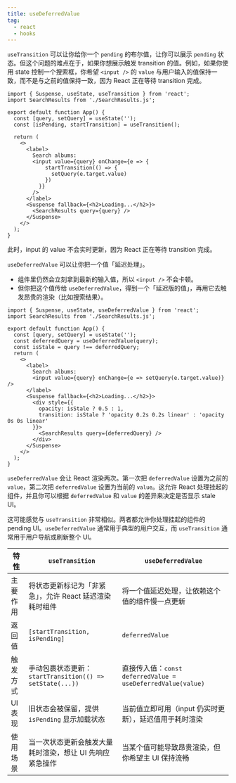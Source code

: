 ```yaml
---
title: useDeferredValue
tag:
  - react
  - hooks
---
```


`useTransition` 可以让你给你一个 `pending` 的布尔值，让你可以展示 `pending` 状态。但这个问题的难点在于，如果你想展示触发 transition 的值。例如，如果你使用 state 控制一个搜索框，你希望 `<input />` 的 `value` 与用户输入的值保持一致，而不是与之前的值保持一致，因为 React 正在等待 transition 完成。

```tsx
import { Suspense, useState, useTransition } from 'react';
import SearchResults from './SearchResults.js';

export default function App() {
  const [query, setQuery] = useState('');
  const [isPending, startTransition] = useTransition();
  
  return (
    <>
      <label>
        Search albums:
        <input value={query} onChange={e => {
            startTransition(() => {
              setQuery(e.target.value)
            })
          }}
        />
      </label>
      <Suspense fallback={<h2>Loading...</h2>}>
        <SearchResults query={query} />
      </Suspense>
    </>
  );
}
```

此时，input 的 value 不会实时更新，因为 React 正在等待 transition 完成。

`useDeferredValue` 可以让你把一个值「延迟处理」。

- 组件里仍然会立刻拿到最新的输入值，所以 `<input />` 不会卡顿。
- 但你把这个值传给 `useDeferredValue`，得到一个「延迟版的值」，再用它去触发昂贵的渲染（比如搜索结果）。


```tsx
import { Suspense, useState, useDeferredValue } from 'react';
import SearchResults from './SearchResults.js';

export default function App() {
  const [query, setQuery] = useState('');
  const deferredQuery = useDeferredValue(query);
  const isStale = query !== deferredQuery;
  return (
    <>
      <label>
        Search albums:
        <input value={query} onChange={e => setQuery(e.target.value)} />
      </label>
      <Suspense fallback={<h2>Loading...</h2>}>
        <div style={{
          opacity: isStale ? 0.5 : 1,
          transition: isStale ? 'opacity 0.2s 0.2s linear' : 'opacity 0s 0s linear'
        }}>
          <SearchResults query={deferredQuery} />
        </div>
      </Suspense>
    </>
  );
}
```

`useDeferredValue` 会让 React 渲染两次。第一次把 `deferredValue` 设置为之前的 `value`，第二次把 `deferredValue` 设置为当前的 `value`。这允许 React 处理挂起的组件，并且你可以根据 `deferredValue` 和 `value` 的差异来决定是否显示 stale UI。

这可能感觉与 `useTransition` 非常相似。两者都允许你处理挂起的组件的 pending UI。`useDeferredValue` 通常用于典型的用户交互，而 `useTransition` 通常用于用户导航或刷新整个 UI。

| 特性    | `useTransition`                                 | `useDeferredValue`                                    |
| ----- | ----------------------------------------------- | ----------------------------------------------------- |
| 主要作用  | 将状态更新标记为「非紧急」，允许 React 延迟渲染耗时组件                 | 将一个值延迟处理，让依赖这个值的组件慢一点更新                               |
| 返回值   | `[startTransition, isPending]`                  | `deferredValue`                                       |
| 触发方式  | 手动包裹状态更新：`startTransition(() => setState(...))` | 直接传入值：`const deferredValue = useDeferredValue(value)` |
| UI 表现 | 旧状态会被保留，提供 `isPending` 显示加载状态                   | 当前值立即可用（input 仍实时更新），延迟值用于耗时渲染                        |
| 使用场景  | 当一次状态更新会触发大量耗时渲染，想让 UI 先响应紧急操作                  | 当某个值可能导致昂贵渲染，但你希望主 UI 保持流畅                            |
